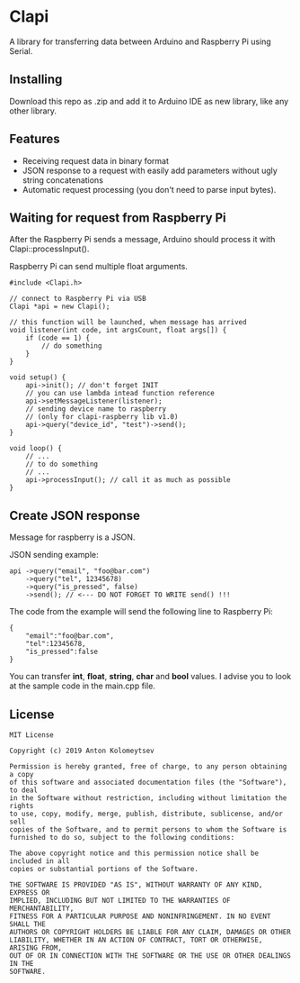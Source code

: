 # Clapi

A library for transferring data between Arduino and Raspberry Pi using Serial.

## Installing

Download this repo as .zip and add it to Arduino IDE as new library, like any other library.

## Features

* Receiving request data in binary format
* JSON response to a request with easily add parameters without ugly string concatenations
* Automatic request processing (you don't need to parse input bytes).

## Waiting for request from Raspberry Pi

After the Raspberry Pi sends a message, Arduino should process it with Clapi::processInput(). 

Raspberry Pi can send multiple float arguments.

```
#include <Clapi.h>

// connect to Raspberry Pi via USB
Clapi *api = new Clapi();

// this function will be launched, when message has arrived
void listener(int code, int argsCount, float args[]) {
    if (code == 1) {
        // do something
    }
}

void setup() {
    api->init(); // don't forget INIT
    // you can use lambda intead function reference
    api->setMessageListener(listener);
    // sending device name to raspberry 
    // (only for clapi-raspberry lib v1.0)
    api->query("device_id", "test")->send();
}

void loop() {
    // ...
    // to do something
    // ...
    api->processInput(); // call it as much as possible
}
```

## Create JSON response

Message for raspberry is a JSON.

JSON sending example:

```
api ->query("email", "foo@bar.com")
    ->query("tel", 12345678)
    ->query("is_pressed", false)
    ->send(); // <--- DO NOT FORGET TO WRITE send() !!!
```

The code from the example will send the following line to Raspberry Pi:

```
{
    "email":"foo@bar.com",
    "tel":12345678,
    "is_pressed":false
}
```

You can transfer **int**, **float**, **string**, **char** and **bool** values. I advise you to look at the sample code in the main.cpp file.

## License

```
MIT License

Copyright (c) 2019 Anton Kolomeytsev

Permission is hereby granted, free of charge, to any person obtaining a copy
of this software and associated documentation files (the "Software"), to deal
in the Software without restriction, including without limitation the rights
to use, copy, modify, merge, publish, distribute, sublicense, and/or sell
copies of the Software, and to permit persons to whom the Software is
furnished to do so, subject to the following conditions:

The above copyright notice and this permission notice shall be included in all
copies or substantial portions of the Software.

THE SOFTWARE IS PROVIDED "AS IS", WITHOUT WARRANTY OF ANY KIND, EXPRESS OR
IMPLIED, INCLUDING BUT NOT LIMITED TO THE WARRANTIES OF MERCHANTABILITY,
FITNESS FOR A PARTICULAR PURPOSE AND NONINFRINGEMENT. IN NO EVENT SHALL THE
AUTHORS OR COPYRIGHT HOLDERS BE LIABLE FOR ANY CLAIM, DAMAGES OR OTHER
LIABILITY, WHETHER IN AN ACTION OF CONTRACT, TORT OR OTHERWISE, ARISING FROM,
OUT OF OR IN CONNECTION WITH THE SOFTWARE OR THE USE OR OTHER DEALINGS IN THE
SOFTWARE.
```
